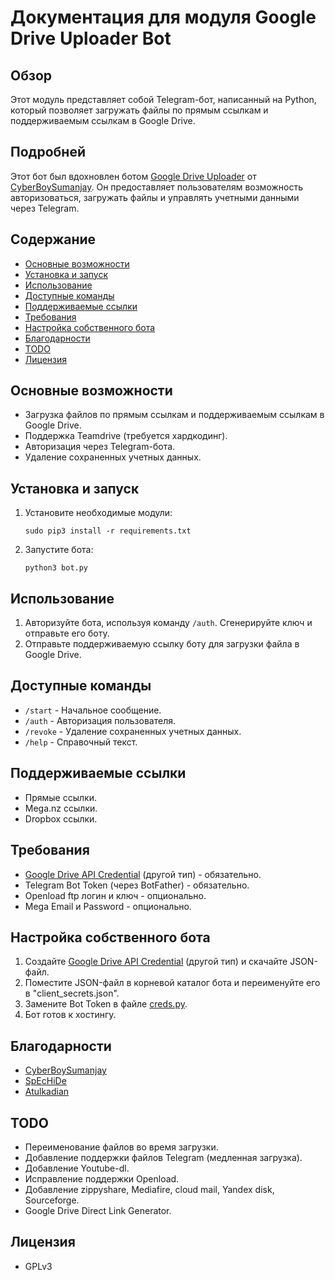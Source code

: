 # Документация для модуля Google Drive Uploader Bot

## Обзор

Этот модуль представляет собой Telegram-бот, написанный на Python, который позволяет загружать файлы по прямым ссылкам и поддерживаемым ссылкам в Google Drive.

## Подробней

Этот бот был вдохновлен ботом [Google Drive Uploader](https://telegram.dog/driveuploadbot) от [CyberBoySumanjay](https://github.com/cyberboysumanjay). Он предоставляет пользователям возможность авторизоваться, загружать файлы и управлять учетными данными через Telegram.

## Содержание

- [Основные возможности](#основные-возможности)
- [Установка и запуск](#установка-и-запуск)
- [Использование](#использование)
- [Доступные команды](#доступные-команды)
- [Поддерживаемые ссылки](#поддерживаемые-ссылки)
- [Требования](#требования)
- [Настройка собственного бота](#настройка-собственного-бота)
- [Благодарности](#благодарности)
- [TODO](#todo)
- [Лицензия](#лицензия)

## Основные возможности

- Загрузка файлов по прямым ссылкам и поддерживаемым ссылкам в Google Drive.
- Поддержка Teamdrive (требуется хардкодинг).
- Авторизация через Telegram-бота.
- Удаление сохраненных учетных данных.

## Установка и запуск

1. Установите необходимые модули:
   ```
   sudo pip3 install -r requirements.txt
   ```
2. Запустите бота:
   ```
   python3 bot.py
   ```

## Использование

1. Авторизуйте бота, используя команду `/auth`. Сгенерируйте ключ и отправьте его боту.
2. Отправьте поддерживаемую ссылку боту для загрузки файла в Google Drive.

## Доступные команды

- `/start` - Начальное сообщение.
- `/auth` - Авторизация пользователя.
- `/revoke` - Удаление сохраненных учетных данных.
- `/help` - Справочный текст.

## Поддерживаемые ссылки

- Прямые ссылки.
- Mega.nz ссылки.
- Dropbox ссылки.

## Требования

- [Google Drive API Credential](https://console.cloud.google.com/apis/credentials) (другой тип) - обязательно.
- Telegram Bot Token (через BotFather) - обязательно.
- Openload ftp логин и ключ - опционально.
- Mega Email и Password - опционально.

## Настройка собственного бота

1. Создайте [Google Drive API Credential](https://console.cloud.google.com/apis/credentials) (другой тип) и скачайте JSON-файл.
2. Поместите JSON-файл в корневой каталог бота и переименуйте его в "client_secrets.json".
3. Замените Bot Token в файле [creds.py](./creds.py).
4. Бот готов к хостингу.

## Благодарности

- [CyberBoySumanjay](https://github.com/cyberboysumanjay)
- [SpEcHiDe](https://github.com/SpEcHiDe)
- [Atulkadian](https://github.com/atulkadian)

## TODO

- Переименование файлов во время загрузки.
- Добавление поддержки файлов Telegram (медленная загрузка).
- Добавление Youtube-dl.
- Исправление поддержки Openload.
- Добавление zippyshare, Mediafire, cloud mail, Yandex disk, Sourceforge.
- Google Drive Direct Link Generator.

## Лицензия

- GPLv3